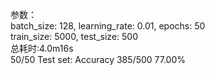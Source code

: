 参数：   
batch_size: 128, learning_rate: 0.01, epochs: 50  
train_size: 5000, test_size: 500  
总耗时:4.0m16s  
50/50 Test set: Accuracy 385/500 77.00%   
